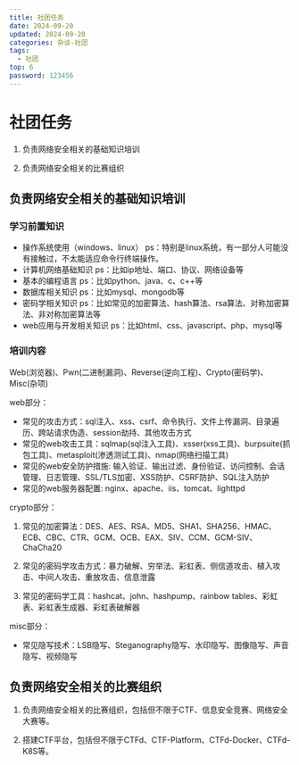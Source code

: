 ```yaml
---
title: 社团任务
date: 2024-09-20
updated: 2024-09-20
categories: 杂谈-社团
tags:
  - 社团
top: 6
password: 123456
---
```


# 社团任务

1. 负责网络安全相关的基础知识培训

2. 负责网络安全相关的比赛组织

## 负责网络安全相关的基础知识培训

### 学习前置知识

- 操作系统使用（windows、linux） ps：特别是linux系统，有一部分人可能没有接触过，不太能适应命令行终端操作。
- 计算机网络基础知识 ps：比如ip地址、端口、协议、网络设备等
- 基本的编程语言 ps：比如python、java、c、c++等
- 数据库相关知识 ps：比如mysql、mongodb等
- 密码学相关知识 ps：比如常见的加密算法、hash算法、rsa算法、对称加密算法、非对称加密算法等
- web应用与开发相关知识 ps：比如html、css、javascript、php、mysql等

### 培训内容

Web(浏览器)、Pwn(二进制漏洞)、Reverse(逆向工程)、Crypto(密码学)、Misc(杂项)

web部分：

- 常见的攻击方式：sql注入、xss、csrf、命令执行、文件上传漏洞、目录遍历、跨站请求伪造、session劫持、其他攻击方式
- 常见的web攻击工具：sqlmap(sql注入工具)、xsser(xss工具)、burpsuite(抓包工具)、metasploit(渗透测试工具)、nmap(网络扫描工具)
- 常见的web安全防护措施: 输入验证、输出过滤、身份验证、访问控制、会话管理、日志管理、SSL/TLS加密、XSS防护、CSRF防护、SQL注入防护
- 常见的web服务器配置: nginx、apache、iis、tomcat、lighttpd

crypto部分：

1. 常见的加密算法：DES、AES、RSA、MD5、SHA1、SHA256、HMAC、ECB、CBC、CTR、GCM、OCB、EAX、SIV、CCM、GCM-SIV、ChaCha20

2. 常见的密码学攻击方式：暴力破解、穷举法、彩虹表、侧信道攻击、植入攻击、中间人攻击、重放攻击、信息泄露

3. 常见的密码学工具：hashcat、john、hashpump、rainbow tables、彩虹表、彩虹表生成器、彩虹表破解器

misc部分：

- 常见隐写技术：LSB隐写、Steganography隐写、水印隐写、图像隐写、声音隐写、视频隐写

## 负责网络安全相关的比赛组织
    
1. 负责网络安全相关的比赛组织，包括但不限于CTF、信息安全竞赛、网络安全大赛等。

2. 搭建CTF平台，包括但不限于CTFd、CTF-Platform、CTFd-Docker、CTFd-K8S等。

